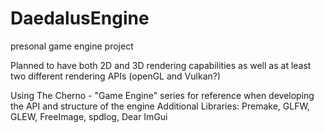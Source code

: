 # DaedalusEngine
presonal game engine project

Planned to have both 2D and 3D rendering capabilities as well as at least two different rendering APIs (openGL and Vulkan?)

Using The Cherno - "Game Engine" series for reference when developing the API and structure of the engine 
Additional Libraries: Premake, GLFW, GLEW, FreeImage, spdlog, Dear ImGui